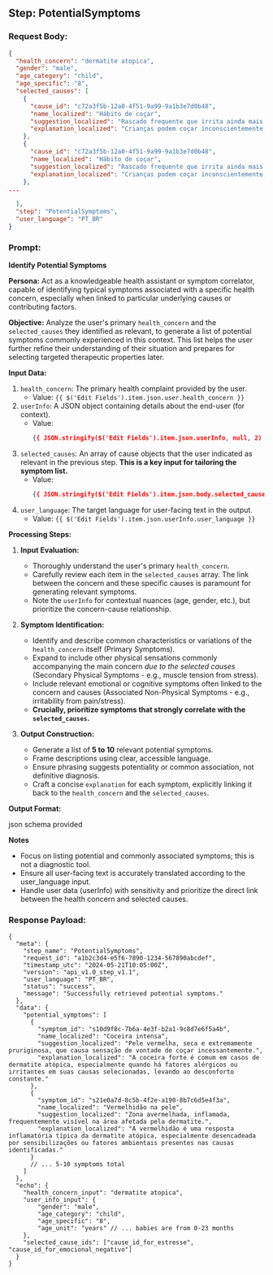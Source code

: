 ## Step: PotentialSymptoms

### Request Body:

```json
{
  "health_concern": "dermatite atopica",
  "gender": "male",
  "age_category": "child",
  "age_specific": "8",
  "selected_causes": [
    {
      "cause_id": "c72a3f5b-12a0-4f51-9a99-9a1b3e7d0b48",   	
      "name_localized": "Hábito de coçar",
      "suggestion_localized": "Rascado frequente que irrita ainda mais a pele e mantém o ciclo de inflamação.",
      "explanation_localized": "Crianças podem coçar inconscientemente, o que perpetua a inflamação e agravamento da dermatite."
    },
    {
      "cause_id": "c72a3f5b-12a0-4f51-9a99-9a1b3e7d0b48",   	
      "name_localized": "Hábito de coçar",
      "suggestion_localized": "Rascado frequente que irrita ainda mais a pele e mantém o ciclo de inflamação.",
      "explanation_localized": "Crianças podem coçar inconscientemente, o que perpetua a inflamação e agravamento da dermatite."
    },
...

  ],
  "step": "PotentialSymptoms",
  "user_language": "PT_BR"
}
```

### Prompt:
**Identify Potential Symptoms**

**Persona:** Act as a knowledgeable health assistant or symptom correlator, capable of identifying typical symptoms associated with a specific health concern, especially when linked to particular underlying causes or contributing factors.

**Objective:** Analyze the user's primary `health_concern` and the `selected_causes` they identified as relevant, to generate a list of potential symptoms commonly experienced in this context. This list helps the user further refine their understanding of their situation and prepares for selecting targeted therapeutic properties later.

**Input Data:**

1.  `health_concern`: The primary health complaint provided by the user.
    *   Value: `{{ $('Edit Fields').item.json.user.health_concern }}`
2.  `userInfo`: A JSON object containing details about the end-user (for context).
    *   Value:
        ```json
        {{ JSON.stringify($('Edit Fields').item.json.userInfo, null, 2) }}
        ```
3.  `selected_causes`: An array of cause objects that the user indicated as relevant in the previous step. **This is a key input for tailoring the symptom list.**
    *   Value:
        ```json
        {{ JSON.stringify($('Edit Fields').item.json.body.selected_causes, null, 2) }}
        ```
4.  `user_language`: The target language for user-facing text in the output.
    *   Value: `{{ $('Edit Fields').item.json.userInfo.user_language }}`

**Processing Steps:**

1.  **Input Evaluation:**
    *   Thoroughly understand the user's primary `health_concern`.
    *   Carefully review each item in the `selected_causes` array. The link between the concern and these specific causes is paramount for generating relevant symptoms.
    *   Note the `userInfo` for contextual nuances (age, gender, etc.), but prioritize the concern-cause relationship.

2.  **Symptom Identification:**
    *   Identify and describe common characteristics or variations of the `health_concern` itself (Primary Symptoms).
    *   Expand to include other physical sensations commonly accompanying the main concern *due to the selected causes* (Secondary Physical Symptoms - e.g., muscle tension from stress).
    *   Include relevant emotional or cognitive symptoms often linked to the concern and causes (Associated Non-Physical Symptoms - e.g., irritability from pain/stress).
    *   **Crucially, prioritize symptoms that strongly correlate with the `selected_causes`.**

3.  **Output Construction:**
    *   Generate a list of **5 to 10** relevant potential symptoms.
    *   Frame descriptions using clear, accessible language.
    *   Ensure phrasing suggests potentiality or common association, not definitive diagnosis.
    *   Craft a concise `explanation` for each symptom, explicitly linking it back to the `health_concern` and the `selected_causes`.

**Output Format:**

json schema provided

**Notes**

- Focus on listing potential and commonly associated symptoms; this is not a diagnostic tool.
- Ensure all user-facing text is accurately translated according to the user_language input.
- Handle user data (userInfo) with sensitivity and prioritize the direct link between the health concern and selected causes.

### Response Payload:


```
{
  "meta": {
    "step_name": "PotentialSymptoms",
    "request_id": "a1b2c3d4-e5f6-7890-1234-567890abcdef",
    "timestamp_utc": "2024-05-21T10:05:00Z",
    "version": "api_v1.0_step_v1.1",
    "user_language": "PT_BR",
    "status": "success",
    "message": "Successfully retrieved potential symptoms."
  },
  "data": {
    "potential_symptoms": [
      {
        "symptom_id": "s10d9f8c-7b6a-4e3f-b2a1-9c8d7e6f5a4b",
        "name_localized": "Coceira intensa",
        "suggestion_localized": "Pele vermelha, seca e extremamente pruriginosa, que causa sensação de vontade de coçar incessantemente.",
        "explanation_localized": "A coceira forte é comum em casos de dermatite atópica, especialmente quando há fatores alérgicos ou irritantes em suas causas selecionadas, levando ao desconforto constante."
      },
      {
        "symptom_id": "s21e0a7d-8c5b-4f2e-a190-8b7c6d5e4f3a",
        "name_localized": "Vermelhidão na pele",
        "suggestion_localized": "Zona avermelhada, inflamada, frequentemente visível na área afetada pela dermatite.",
        "explanation_localized": "A vermelhidão é uma resposta inflamatória típica da dermatite atópica, especialmente desencadeada por sensibilizações ou fatores ambientais presentes nas causas identificadas."
      }
      // ... 5-10 symptoms total
    ]
  },
  "echo": {
    "health_concern_input": "dermatite atopica",
    "user_info_input": {
        "gender": "male",
        "age_category": "child",
        "age_specific": "8",
		"age_unit": "years" // ... babies are from 0-23 months
    },
    "selected_cause_ids": ["cause_id_for_estresse", "cause_id_for_emocional_negativo"]
  }
}
```